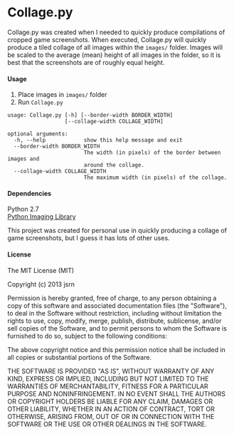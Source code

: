 # Collage.py

Collage.py was created when I needed to quickly produce compilations of cropped game screenshots. When executed, Collage.py will quickly produce a tiled collage of all images within the `images/` folder. Images will be scaled to the average (mean) height of all images in the folder, so it is best that the screenshots are of roughly equal height.

#### Usage

 1. Place images in `images/` folder
 2. Run `Collage.py`

```
usage: Collage.py [-h] [--border-width BORDER_WIDTH]
                  [--collage-width COLLAGE_WIDTH]

optional arguments:
  -h, --help            show this help message and exit
  --border-width BORDER_WIDTH
                        The width (in pixels) of the border between images and
                        around the collage.
  --collage-width COLLAGE_WIDTH
                        The maximum width (in pixels) of the collage.
```

#### Dependencies
Python 2.7  
[Python Imaging Library](http://www.pythonware.com/library/pil/handbook/index.htm)

This project was created for personal use in quickly producing a collage of game screenshots, but I guess it has lots of other uses.

#### License

The MIT License (MIT)

Copyright (c) 2013 jsrn

Permission is hereby granted, free of charge, to any person obtaining a copy of
this software and associated documentation files (the "Software"), to deal in
the Software without restriction, including without limitation the rights to
use, copy, modify, merge, publish, distribute, sublicense, and/or sell copies of
the Software, and to permit persons to whom the Software is furnished to do so,
subject to the following conditions:

The above copyright notice and this permission notice shall be included in all
copies or substantial portions of the Software.

THE SOFTWARE IS PROVIDED "AS IS", WITHOUT WARRANTY OF ANY KIND, EXPRESS OR
IMPLIED, INCLUDING BUT NOT LIMITED TO THE WARRANTIES OF MERCHANTABILITY, FITNESS
FOR A PARTICULAR PURPOSE AND NONINFRINGEMENT. IN NO EVENT SHALL THE AUTHORS OR
COPYRIGHT HOLDERS BE LIABLE FOR ANY CLAIM, DAMAGES OR OTHER LIABILITY, WHETHER
IN AN ACTION OF CONTRACT, TORT OR OTHERWISE, ARISING FROM, OUT OF OR IN
CONNECTION WITH THE SOFTWARE OR THE USE OR OTHER DEALINGS IN THE SOFTWARE.